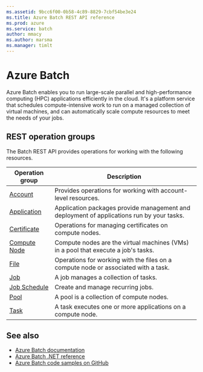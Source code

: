 ```yaml
---
ms.assetid: 9bcc6f00-0b58-4c89-8829-7cbf54be3e24
ms.title: Azure Batch REST API reference
ms.prod: azure
ms.service: batch
author: mmacy
ms.author: marsma
ms.manager: timlt
---
```


# Azure Batch

Azure Batch enables you to run large-scale parallel and high-performance computing (HPC) applications efficiently in the cloud. It's a platform service that schedules compute-intensive work to run on a managed collection of virtual machines, and can automatically scale compute resources to meet the needs of your jobs.

## REST operation groups

The Batch REST API provides operations for working with the following resources.

| Operation group               | Description |
|-------------------------------|-------------|
| [Account](./account)          | Provides operations for working with account-level resources. |
| [Application](./application)  | Application packages provide management and deployment of applications run by your tasks. |
| [Certificate](./certificate)  | Operations for managing certificates on compute nodes. |
| [Compute Node](./computenode) | Compute nodes are the virtual machines (VMs) in a pool that execute a job's tasks. |
| [File](./file)                | Operations for working with the files on a compute node or associated with a task. |
| [Job](./job)                  | A job manages a collection of tasks. |
| [Job Schedule](./jobschedule) | Create and manage recurring jobs. |
| [Pool](./pool)                | A pool is a collection of compute nodes. |
| [Task](./task)                | A task executes one or more applications on a compute node. |

## See also

- [Azure Batch documentation](http://microsoft.com)
- [Azure Batch .NET reference](http://microsoft.com)
- [Azure Batch code samples on GitHub](http://microsoft.com)



